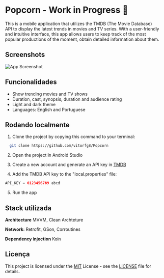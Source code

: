 # Popcorn - Work in Progress 🚧

This is a mobile application that utilizes the TMDB (The Movie Database) API to display the latest
trends in movies and TV series. With a user-friendly and intuitive interface, this app allows users
to keep track of the most popular productions of the moment, obtain detailed information about them.

## Screenshots

![App Screenshot](https://via.placeholder.com/468x300?text=App+Screenshot+Here)

## Funcionalidades

- Show trending movies and TV shows
- Duration, cast, synopsis, duration and audience rating
- Light and dark theme
- Languages: English and Portuguese

## Rodando localmente

1. Clone the project by copying this command to your terminal:

```bash
  git clone https://github.com/vitorfg8/Popcorn
```

2. Open the project in Android Studio

3. Create a new account and generate an API key
   in [TMDB](https://developers.themoviedb.org/3/getting-started/introduction)

4. Add the TMDB API key to the "local.properties" file:

```groovy
API_KEY = 0123456789 abcd
```

5. Run the app

## Stack utilizada

**Architecture** MVVM, Clean Archteture

**Network:** Retrofit, GSon, Corroutines

**Dependency injection** Koin

## Licença

This project is licensed under the [MIT](https://choosealicense.com/licenses/mit/) License - see
the [LICENSE](LICENSE) file for details.

